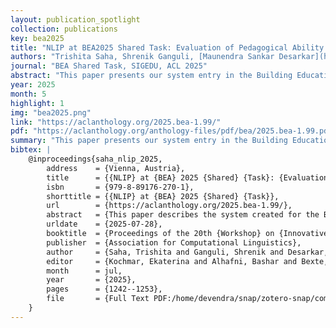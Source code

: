 ```yaml
---
layout: publication_spotlight
collection: publications
key: bea2025
title: "NLIP at BEA2025 Shared Task: Evaluation of Pedagogical Ability of AI Tutors"
authors: "Trishita Saha, Shrenik Ganguli, [Maunendra Sankar Desarkar](https://in.linkedin.com/in/maunendra-sankar-desarkar-6a89907)"
journal: "BEA Shared Task, SIGEDU, ACL 2025"
abstract: "This paper presents our system entry in the Building Educational Applications (BEA) 2025 Shared Task on Pedagogical Ability Assessment of AI-powered Tutors. The task evaluates multiple dimensions of AI tutor responses within student-teacher educational dialogues, including mistake identification, mistake location, providing guidance, and actionability. Our approach leverages transformer-based models (Vaswani et al., 2017), especially DeBERTa and RoBERTa, and incorporates ordinal regression, threshold tuning, oversampling, and multi-task learning. Our best-performing systems are capable of assessing tutor response quality across all tracks. This highlights the effectiveness of tailored transformer architectures and pedagogically motivated training strategies for AI tutor evaluation."
year: 2025
month: 5
highlight: 1
img: "bea2025.png"
link: "https://aclanthology.org/2025.bea-1.99/"
pdf: "https://aclanthology.org/anthology-files/pdf/bea/2025.bea-1.99.pdf"
summary: "This paper presents our system entry in the Building Educational Applications (BEA) 2025 Shared Task on Pedagogical Ability Assessment of AI-powered Tutors. The task evaluates multiple dimensions of AI tutor responses within student-teacher educational dialogues, including mistake identification, mistake location, providing guidance, and actionability. Our approach leverages transformer-based models (Vaswani et al., 2017), especially DeBERTa and RoBERTa, and incorporates ordinal regression, threshold tuning, oversampling, and multi-task learning. Our best-performing systems are capable of assessing tutor response quality across all tracks. This highlights the effectiveness of tailored transformer architectures and pedagogically motivated training strategies for AI tutor evaluation."
bibtex: |
    @inproceedings{saha_nlip_2025,
        address    = {Vienna, Austria},
        title      = {{NLIP} at {BEA} 2025 {Shared} {Task}: {Evaluation} of {Pedagogical} {Ability} of {AI} {Tutors}},
        isbn       = {979-8-89176-270-1},
        shorttitle = {{NLIP} at {BEA} 2025 {Shared} {Task}},
        url        = {https://aclanthology.org/2025.bea-1.99/},
        abstract   = {This paper describes the system created for the BEA 2025 Shared Task on Pedagogical Ability Assessment of AI-powered Tutors. The task aims to assess how well AI tutors identify and locate errors made by students, provide guidance and ensure actionability, among other features of their responses in educational dialogues. Transformer-based models, especially DeBERTa and RoBERTa, are improved by multitask learning, threshold tweaking, ordinal regression, and oversampling. The efficiency of pedagogically driven training methods and bespoke transformer models for evaluating AI tutor quality is demonstrated by the high performance of their best systems across all evaluation tracks.},
        urldate    = {2025-07-28},
        booktitle  = {Proceedings of the 20th {Workshop} on {Innovative} {Use} of {NLP} for {Building} {Educational} {Applications} ({BEA} 2025)},
        publisher  = {Association for Computational Linguistics},
        author     = {Saha, Trishita and Ganguli, Shrenik and Desarkar, Maunendra Sankar},
        editor     = {Kochmar, Ekaterina and Alhafni, Bashar and Bexte, Marie and Burstein, Jill and Horbach, Andrea and Laarmann-Quante, Ronja and Tack, Anaïs and Yaneva, Victoria and Yuan, Zheng},
        month      = jul,
        year       = {2025},
        pages      = {1242--1253},
        file       = {Full Text PDF:/home/devendra/snap/zotero-snap/common/Zotero/storage/T62ZD59I/Saha et al. - 2025 - NLIP at BEA 2025 Shared Task Evaluation of Pedagogical Ability of AI Tutors.pdf:application/pdf}
    }
---
```

